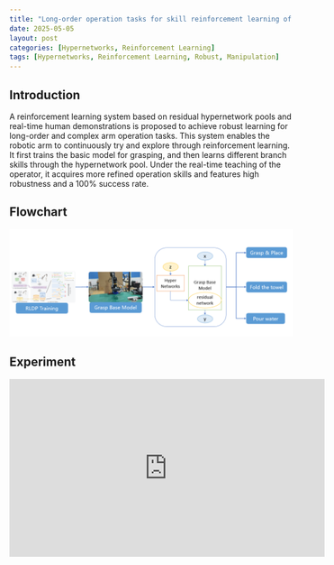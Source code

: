 ```yaml
---
title: "Long-order operation tasks for skill reinforcement learning of residual hypernetworks"
date: 2025-05-05
layout: post
categories: [Hypernetworks, Reinforcement Learning]
tags: [Hypernetworks, Reinforcement Learning, Robust, Manipulation]
---
```


## Introduction
A reinforcement learning system based on residual hypernetwork pools and real-time human demonstrations is proposed to achieve robust learning for long-order and complex arm operation tasks. This system enables the robotic arm to continuously try and explore through reinforcement learning. It first trains the basic model for grasping, and then learns different branch skills through the hypernetwork pool. Under the real-time teaching of the operator, it acquires more refined operation skills and features high robustness and a 100% success rate.

## Flowchart
![hil hyper](/images/hil/hil_hyper.png)


## Experiment
<html>
<body>
<div style="text-align: center">
  <iframe width="560" height="315" src="https://www.youtube.com/embed/-7dYe60Fb_8?si=EiibZphorwj1_BHR" title="YouTube video player" frameborder="0" allow="accelerometer; autoplay; clipboard-write; encrypted-media; gyroscope; picture-in-picture; web-share" referrerpolicy="strict-origin-when-cross-origin" allowfullscreen></iframe>
  <!-- <p style="margin-top: 10px;">chigui-2 motion video in May, 2022</p> -->
</div>
</body>
</html>


<!-- The video shows a robot imitation learning experiment based on ROS/Gazebo. In the simulation environment, a robotic arm is operating a red and blue cube on the workbench. The "color_image" window in the top left corner displays the image information from the perspective of the robotic arm. This experiment aims to train the robot to complete cube manipulation tasks through imitation learning. -->

<!-- > A preprint of the paper is available at <kbd><a href="https://arxiv.org/abs/2404.12220" target="_blank" style="text-decoration: none; color: inherit;" >arXiv</a></kbd>
{: .prompt-tip } -->

<!-- , which is submitted to IEEE/RSJ International Conference on Intelligent Robots and Systems (IROS), 2024 -->

<!-- ## Motivation -->
<!-- ![Motivation](/images/slednav/sledinspir.bmp) -->


<!-- The figure presents a training process based on action block imitation learning.  In Step 1, it samples data from a demo dataset, including RGB images and joints information, to form an action sequence.  Step 2 involves inferring z through a transformer encoder with self - attention blocks, embedding joints and action sequences.  In Step 3, it uses a ResNet18 and transformer encoder and decoder to predict the action sequence, incorporating position embeddings and linear layers to output the predicted actions. -->

<!-- ![Physhical Curves](/images/arm/physical_curves.png) -->

<!-- The figure illustrates a Transformer - based testing process for predicting action sequences. ResNet18 extracts features from images of four cameras. These features, combined with sinusoidal position embeddings, are fed into a Transformer encoder. The encoder processes them and passes to a Transformer decoder, which generates the predicted action sequence with the aid of position embeddings. -->


<!-- ![Experiment](/images/slednav/sledtest.bmp)
**Experiment result**: tractor average speed **<font color="red">≈1m/s</font>**, trailer position error **<font color="red"><10cm</font>**, and trailer yaw angle error **<font color="red"><5.25°</font>** (calculated by motion capture system) -->
